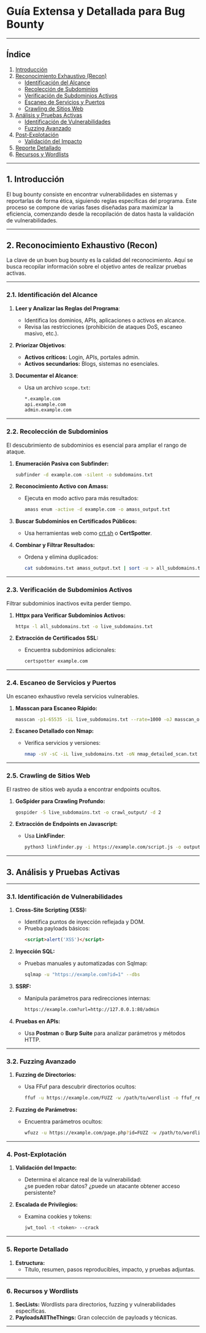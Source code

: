 
# **Guía Extensa y Detallada para Bug Bounty**

---

## **Índice**
1. [Introducción](#1-introducción)  
2. [Reconocimiento Exhaustivo (Recon)](#2-reconocimiento-exhaustivo-recon)  
    - [Identificación del Alcance](#21-identificación-del-alcance)  
    - [Recolección de Subdominios](#22-recolección-de-subdominios)  
    - [Verificación de Subdominios Activos](#23-verificación-de-subdominios-activos)  
    - [Escaneo de Servicios y Puertos](#24-escaneo-de-servicios-y-puertos)  
    - [Crawling de Sitios Web](#25-crawling-de-sitios-web)  
3. [Análisis y Pruebas Activas](#3-análisis-y-pruebas-activas)  
    - [Identificación de Vulnerabilidades](#31-identificación-de-vulnerabilidades)  
    - [Fuzzing Avanzado](#32-fuzzing-avanzado)  
4. [Post-Explotación](#4-post-explotación)  
    - [Validación del Impacto](#41-validación-del-impacto)  
5. [Reporte Detallado](#5-reporte-detallado)  
6. [Recursos y Wordlists](#6-recursos-y-wordlists)

---

## **1. Introducción**
El bug bounty consiste en encontrar vulnerabilidades en sistemas y reportarlas de forma ética, siguiendo reglas específicas del programa. Este proceso se compone de varias fases diseñadas para maximizar la eficiencia, comenzando desde la recopilación de datos hasta la validación de vulnerabilidades.

---

## **2. Reconocimiento Exhaustivo (Recon)**  
La clave de un buen bug bounty es la calidad del reconocimiento. Aquí se busca recopilar información sobre el objetivo antes de realizar pruebas activas.

---

### **2.1. Identificación del Alcance**
1. **Leer y Analizar las Reglas del Programa**:
    - Identifica los dominios, APIs, aplicaciones o activos en alcance.
    - Revisa las restricciones (prohibición de ataques DoS, escaneo masivo, etc.).

2. **Priorizar Objetivos**:
    - **Activos críticos:** Login, APIs, portales admin.  
    - **Activos secundarios:** Blogs, sistemas no esenciales.

3. **Documentar el Alcance**:
    - Usa un archivo `scope.txt`:
      ```txt
      *.example.com
      api.example.com
      admin.example.com
      ```

---

### **2.2. Recolección de Subdominios**
El descubrimiento de subdominios es esencial para ampliar el rango de ataque.

1. **Enumeración Pasiva con Subfinder:**
   ```bash
   subfinder -d example.com -silent -o subdomains.txt
   ```

2. **Reconocimiento Activo con Amass:**
   - Ejecuta en modo activo para más resultados:
     ```bash
     amass enum -active -d example.com -o amass_output.txt
     ```

3. **Buscar Subdominios en Certificados Públicos:**
   - Usa herramientas web como [crt.sh](https://crt.sh) o **CertSpotter**.

4. **Combinar y Filtrar Resultados:**
   - Ordena y elimina duplicados:
     ```bash
     cat subdomains.txt amass_output.txt | sort -u > all_subdomains.txt
     ```

---

### **2.3. Verificación de Subdominios Activos**
Filtrar subdominios inactivos evita perder tiempo.

1. **Httpx para Verificar Subdominios Activos:**
   ```bash
   httpx -l all_subdomains.txt -o live_subdomains.txt
   ```

2. **Extracción de Certificados SSL:**
   - Encuentra subdominios adicionales:
     ```bash
     certspotter example.com
     ```

---

### **2.4. Escaneo de Servicios y Puertos**
Un escaneo exhaustivo revela servicios vulnerables.

1. **Masscan para Escaneo Rápido:**
   ```bash
   masscan -p1-65535 -iL live_subdomains.txt --rate=1000 -oJ masscan_output.json
   ```

2. **Escaneo Detallado con Nmap:**
   - Verifica servicios y versiones:
     ```bash
     nmap -sV -sC -iL live_subdomains.txt -oN nmap_detailed_scan.txt
     ```

---

### **2.5. Crawling de Sitios Web**
El rastreo de sitios web ayuda a encontrar endpoints ocultos.

1. **GoSpider para Crawling Profundo:**
   ```bash
   gospider -S live_subdomains.txt -o crawl_output/ -d 2
   ```

2. **Extracción de Endpoints en Javascript:**
   - Usa **LinkFinder**:
     ```bash
     python3 linkfinder.py -i https://example.com/script.js -o output.html
     ```

---

## **3. Análisis y Pruebas Activas**

---

### **3.1. Identificación de Vulnerabilidades**
1. **Cross-Site Scripting (XSS):**
   - Identifica puntos de inyección reflejada y DOM.
   - Prueba payloads básicos:
     ```html
     <script>alert('XSS')</script>
     ```

2. **Inyección SQL:**
   - Pruebas manuales y automatizadas con Sqlmap:
     ```bash
     sqlmap -u "https://example.com?id=1" --dbs
     ```

3. **SSRF:**
   - Manipula parámetros para redirecciones internas:
     ```bash
     https://example.com?url=http://127.0.0.1:80/admin
     ```

4. **Pruebas en APIs:**
   - Usa **Postman** o **Burp Suite** para analizar parámetros y métodos HTTP.

---

### **3.2. Fuzzing Avanzado**
1. **Fuzzing de Directorios:**
   - Usa FFuf para descubrir directorios ocultos:
     ```bash
     ffuf -u https://example.com/FUZZ -w /path/to/wordlist -o ffuf_results.txt
     ```

2. **Fuzzing de Parámetros:**
   - Encuentra parámetros ocultos:
     ```bash
     wfuzz -u https://example.com/page.php?id=FUZZ -w /path/to/wordlist
     ```

---

### **4. Post-Explotación**
1. **Validación del Impacto:**
   - Determina el alcance real de la vulnerabilidad:  
     ¿se pueden robar datos? ¿puede un atacante obtener acceso persistente?

2. **Escalada de Privilegios:**
   - Examina cookies y tokens:
     ```bash
     jwt_tool -t <token> --crack
     ```

---

### **5. Reporte Detallado**
1. **Estructura:**
   - Título, resumen, pasos reproducibles, impacto, y pruebas adjuntas.

---

### **6. Recursos y Wordlists**
1. **SecLists:** Wordlists para directorios, fuzzing y vulnerabilidades específicas.  
2. **PayloadsAllTheThings:** Gran colección de payloads y técnicas.  

---
